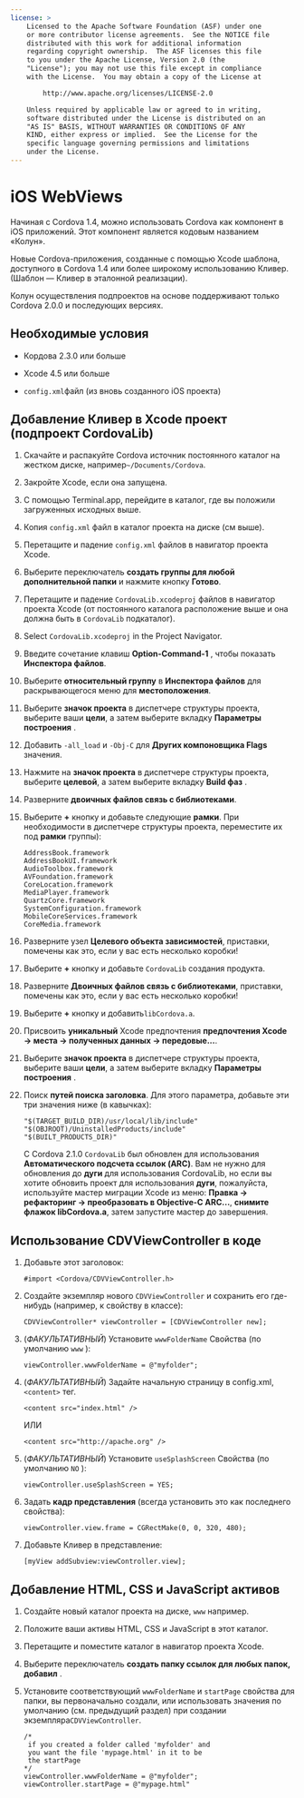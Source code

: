 ```yaml
---
license: >
    Licensed to the Apache Software Foundation (ASF) under one
    or more contributor license agreements.  See the NOTICE file
    distributed with this work for additional information
    regarding copyright ownership.  The ASF licenses this file
    to you under the Apache License, Version 2.0 (the
    "License"); you may not use this file except in compliance
    with the License.  You may obtain a copy of the License at

        http://www.apache.org/licenses/LICENSE-2.0

    Unless required by applicable law or agreed to in writing,
    software distributed under the License is distributed on an
    "AS IS" BASIS, WITHOUT WARRANTIES OR CONDITIONS OF ANY
    KIND, either express or implied.  See the License for the
    specific language governing permissions and limitations
    under the License.
---
```


# iOS WebViews

Начиная с Cordova 1.4, можно использовать Cordova как компонент в iOS приложений. Этот компонент является кодовым названием «Колун».

Новые Cordova-приложения, созданные с помощью Xcode шаблона, доступного в Cordova 1.4 или более широкому использованию Кливер. (Шаблон — Кливер в эталонной реализации).

Колун осуществления подпроектов на основе поддерживают только Cordova 2.0.0 и последующих версиях.

## Необходимые условия

*   Кордова 2.3.0 или больше

*   Xcode 4.5 или больше

*   `config.xml`файл (из вновь созданного iOS проекта)

## Добавление Кливер в Xcode проект (подпроект CordovaLib)

1.  Скачайте и распакуйте Cordova источник постоянного каталог на жестком диске, например`~/Documents/Cordova`.

2.  Закройте Xcode, если она запущена.

3.  С помощью Terminal.app, перейдите в каталог, где вы положили загруженных исходных выше.

4.  Копия `config.xml` файл в каталог проекта на диске (см выше).

5.  Перетащите и падение `config.xml` файлов в навигатор проекта Xcode.

6.  Выберите переключатель **создать группы для любой дополнительной папки** и нажмите кнопку **Готово**.

7.  Перетащите и падение `CordovaLib.xcodeproj` файлов в навигатор проекта Xcode (от постоянного каталога расположение выше и она должна быть в `CordovaLib` подкаталог).

8.  Select `CordovaLib.xcodeproj` in the Project Navigator.

9.  Введите сочетание клавиш **Option-Command-1** , чтобы показать **Инспектора файлов**.

10. Выберите **относительный группу** в **Инспектора файлов** для раскрывающегося меню для **местоположения**.

11. Выберите **значок проекта** в диспетчере структуры проекта, выберите ваши **цели**, а затем выберите вкладку **Параметры построения** .

12. Добавить `-all_load` и `-Obj-C` для **Других компоновщика Flags** значения.

13. Нажмите на **значок проекта** в диспетчере структуры проекта, выберите **целевой**, а затем выберите вкладку **Build фаз** .

14. Разверните **двоичных файлов связь с библиотеками**.

15. Выберите **+** кнопку и добавьте следующие **рамки**. При необходимости в диспетчере структуры проекта, переместите их под **рамки** группы):
    
        AddressBook.framework
        AddressBookUI.framework
        AudioToolbox.framework
        AVFoundation.framework
        CoreLocation.framework
        MediaPlayer.framework
        QuartzCore.framework
        SystemConfiguration.framework
        MobileCoreServices.framework
        CoreMedia.framework
        

16. Разверните узел **Целевого объекта зависимостей**, приставки, помечены как это, если у вас есть несколько коробки!

17. Выберите **+** кнопку и добавьте `CordovaLib` создания продукта.

18. Разверните **Двоичных файлов связь с библиотеками**, приставки, помечены как это, если у вас есть несколько коробки!

19. Выберите **+** кнопку и добавить`libCordova.a`.

20. Присвоить **уникальный** Xcode предпочтения **предпочтения Xcode → места → полученных данных → передовые...**.

21. Выберите **значок проекта** в диспетчере структуры проекта, выберите ваши **цели**, а затем выберите вкладку **Параметры построения** .

22. Поиск **путей поиска заголовка**. Для этого параметра, добавьте эти три значения ниже (в кавычках):
    
        "$(TARGET_BUILD_DIR)/usr/local/lib/include"        
        "$(OBJROOT)/UninstalledProducts/include"
        "$(BUILT_PRODUCTS_DIR)"
        
    
    С Cordova 2.1.0 `CordovaLib` был обновлен для использования **Автоматического подсчета ссылок (ARC)**. Вам не нужно для обновления до **дуги** для использования CordovaLib, но если вы хотите обновить проект для использования **дуги**, пожалуйста, используйте мастер миграции Xcode из меню: **Правка → рефакторинг → преобразовать в Objective-C ARC...**, **снимите флажок libCordova.a**, затем запустите мастер до завершения.

## Использование CDVViewController в коде

1.  Добавьте этот заголовок:
    
        #import <Cordova/CDVViewController.h>
        

2.  Создайте экземпляр нового `CDVViewController` и сохранить его где-нибудь (например, к свойству в классе):
    
        CDVViewController* viewController = [CDVViewController new];
        

3.  (*ФАКУЛЬТАТИВНЫЙ*) Установите `wwwFolderName` Свойства (по умолчанию `www` ):
    
        viewController.wwwFolderName = @"myfolder";
        

4.  (*ФАКУЛЬТАТИВНЫЙ*) Задайте начальную страницу в config.xml, `<content>` тег.
    
        <content src="index.html" />
        
    
    ИЛИ
    
        <content src="http://apache.org" />
        

5.  (*ФАКУЛЬТАТИВНЫЙ*) Установите `useSplashScreen` Свойства (по умолчанию `NO` ):
    
        viewController.useSplashScreen = YES;
        

6.  Задать **кадр представления** (всегда установить это как последнего свойства):
    
        viewController.view.frame = CGRectMake(0, 0, 320, 480);
        

7.  Добавьте Кливер в представление:
    
        [myView addSubview:viewController.view];
        

## Добавление HTML, CSS и JavaScript активов

1.  Создайте новый каталог проекта на диске, `www` например.

2.  Положите ваши активы HTML, CSS и JavaScript в этот каталог.

3.  Перетащите и поместите каталог в навигатор проекта Xcode.

4.  Выберите переключатель **создать папку ссылок для любых папок, добавил** .

5.  Установите соответствующий `wwwFolderName` и `startPage` свойства для папки, вы первоначально создали, или использовать значения по умолчанию (см. предыдущий раздел) при создании экземпляра`CDVViewController`.
    
        /*
         if you created a folder called 'myfolder' and
         you want the file 'mypage.html' in it to be
         the startPage
        */
        viewController.wwwFolderName = @"myfolder";
        viewController.startPage = @"mypage.html"